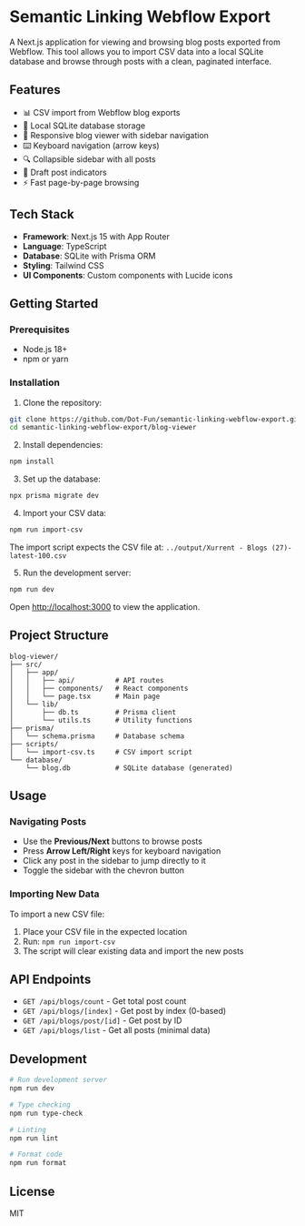 # Semantic Linking Webflow Export

A Next.js application for viewing and browsing blog posts exported from Webflow. This tool allows you to import CSV data into a local SQLite database and browse through posts with a clean, paginated interface.

## Features

- 📊 CSV import from Webflow blog exports
- 💾 Local SQLite database storage
- 📱 Responsive blog viewer with sidebar navigation
- ⌨️ Keyboard navigation (arrow keys)
- 🔍 Collapsible sidebar with all posts
- 📝 Draft post indicators
- ⚡ Fast page-by-page browsing

## Tech Stack

- **Framework**: Next.js 15 with App Router
- **Language**: TypeScript
- **Database**: SQLite with Prisma ORM
- **Styling**: Tailwind CSS
- **UI Components**: Custom components with Lucide icons

## Getting Started

### Prerequisites

- Node.js 18+ 
- npm or yarn

### Installation

1. Clone the repository:
```bash
git clone https://github.com/Dot-Fun/semantic-linking-webflow-export.git
cd semantic-linking-webflow-export/blog-viewer
```

2. Install dependencies:
```bash
npm install
```

3. Set up the database:
```bash
npx prisma migrate dev
```

4. Import your CSV data:
```bash
npm run import-csv
```

The import script expects the CSV file at: `../output/Xurrent - Blogs (27)-latest-100.csv`

5. Run the development server:
```bash
npm run dev
```

Open [http://localhost:3000](http://localhost:3000) to view the application.

## Project Structure

```
blog-viewer/
├── src/
│   ├── app/
│   │   ├── api/          # API routes
│   │   ├── components/   # React components
│   │   └── page.tsx      # Main page
│   └── lib/
│       ├── db.ts         # Prisma client
│       └── utils.ts      # Utility functions
├── prisma/
│   └── schema.prisma     # Database schema
├── scripts/
│   └── import-csv.ts     # CSV import script
└── database/
    └── blog.db           # SQLite database (generated)
```

## Usage

### Navigating Posts

- Use the **Previous/Next** buttons to browse posts
- Press **Arrow Left/Right** keys for keyboard navigation
- Click any post in the sidebar to jump directly to it
- Toggle the sidebar with the chevron button

### Importing New Data

To import a new CSV file:

1. Place your CSV file in the expected location
2. Run: `npm run import-csv`
3. The script will clear existing data and import the new posts

## API Endpoints

- `GET /api/blogs/count` - Get total post count
- `GET /api/blogs/[index]` - Get post by index (0-based)
- `GET /api/blogs/post/[id]` - Get post by ID
- `GET /api/blogs/list` - Get all posts (minimal data)

## Development

```bash
# Run development server
npm run dev

# Type checking
npm run type-check

# Linting
npm run lint

# Format code
npm run format
```

## License

MIT